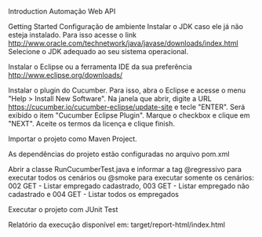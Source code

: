 Introduction
Automação Web API

Getting Started
Configuração de ambiente
Instalar o JDK caso ele já não esteja instalado. Para isso acesse o link http://www.oracle.com/technetwork/java/javase/downloads/index.html
Selecione o JDK adequado ao seu sistema operacional.

Instalar o Eclipse ou a ferramenta IDE da sua preferência http://www.eclipse.org/downloads/

Instalar o plugin do Cucumber. Para isso, abra o Eclipse e acesse o menu "Help > Install New Software". Na janela que abrir, digite a URL https://cucumber.io/cucumber-eclipse/update-site e tecle "ENTER". Será exibido o item "Cucumber Eclipse Plugin". Marque o checkbox e clique em "NEXT". Aceite os termos da licença e clique finish.

Importar o projeto como Maven Project.

As dependências do projeto estão configuradas no arquivo pom.xml

Abrir a classe RunCucumberTest.java e informar a tag @regressivo para executar todos os cenários ou @smoke para executar somente os cenários: 002 GET - Listar empregado cadastrado, 003 GET - Listar empregado não cadastrado e 004 GET - Listar todos os empregados

Executar o projeto com JUnit Test

Relatório da execução disponível em: target/report-html/index.html